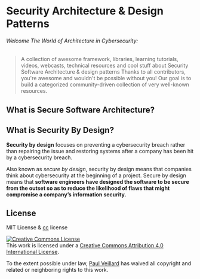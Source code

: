 # Security Architecture & Design Patterns
######  Welcome The World of Architecture in Cybersecurity:
> A collection of awesome framework, libraries, learning tutorials, videos, webcasts, technical resources and cool stuff about Security Software Architecture & design patterns
> Thanks to all contributors, you're awesome and wouldn't be possible without you! Our goal is to build a categorized community-driven collection of very well-known resources.

## What is Secure Software Architecture?

## What is Security By Design?
**Security by design** focuses on preventing a cybersecurity breach rather than repairing the issue and restoring systems after a company has been hit by a cybersecurity breach. 

Also known as *secure by design*, security by design means that companies think about cybersecurity at the beginning of a project. Secure by design means that **software engineers have designed the software to be secure from the outset so as to reduce the likelihood of flaws that might compromise a company’s information security.**


## License
MIT License & [cc](https://creativecommons.org/licenses/by/4.0/) license

<a rel="license" href="http://creativecommons.org/licenses/by/4.0/"><img alt="Creative Commons License" style="border-width:0" src="https://i.creativecommons.org/l/by/4.0/88x31.png" /></a><br />This work is licensed under a <a rel="license" href="http://creativecommons.org/licenses/by/4.0/">Creative Commons Attribution 4.0 International License</a>.

To the extent possible under law, [Paul Veillard](https://github.com/paulveillard/) has waived all copyright and related or neighboring rights to this work.
